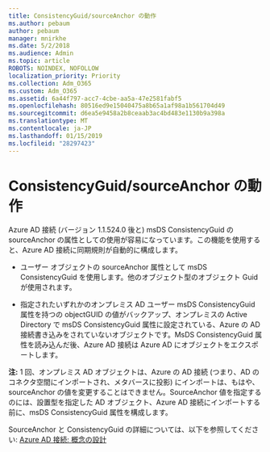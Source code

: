 ```yaml
---
title: ConsistencyGuid/sourceAnchor の動作
ms.author: pebaum
author: pebaum
manager: mnirkhe
ms.date: 5/2/2018
ms.audience: Admin
ms.topic: article
ROBOTS: NOINDEX, NOFOLLOW
localization_priority: Priority
ms.collection: Adm_O365
ms.custom: Adm_O365
ms.assetid: 6a44f797-acc7-4cbe-aa5a-47e2581fabf5
ms.openlocfilehash: 80516ed9e15040475a8b65a1af98a1b561704d49
ms.sourcegitcommit: d6ea5e9458a2b8ceaab3ac4bd483e1130b9a398a
ms.translationtype: MT
ms.contentlocale: ja-JP
ms.lasthandoff: 01/15/2019
ms.locfileid: "28297423"
---
```

# <a name="consistencyguid--sourceanchor-behavior"></a>ConsistencyGuid/sourceAnchor の動作

Azure AD 接続 (バージョン 1.1.524.0 後と) msDS ConsistencyGuid の sourceAnchor の属性としての使用が容易になっています。この機能を使用すると、Azure AD 接続に同期規則が自動的に構成します。
  
- ユーザー オブジェクトの sourceAnchor 属性として msDS ConsistencyGuid を使用します。他のオブジェクト型のオブジェクト Guid が使用されます。
    
- 指定されたいずれかのオンプレミス AD ユーザー msDS ConsistencyGuid 属性を持つの objectGUID の値がバックアップ、オンプレミスの Active Directory で msDS ConsistencyGuid 属性に設定されている、Azure の AD 接続書き込みをされていないオブジェクトです。MsDS ConsistencyGuid 属性を読み込んだ後、Azure AD 接続は Azure AD にオブジェクトをエクスポートします。
    
 **注:** 1 回、オンプレミス AD オブジェクトは、Azure の AD 接続 (つまり、AD のコネクタ空間にインポートされ、メタバースに投影) にインポートは、もはや、sourceAnchor の値を変更することはできません。SourceAnchor 値を指定するのには、設置型を指定した AD オブジェクト、Azure AD 接続にインポートする前に、msDS ConsistencyGuid 属性を構成します。 
  
SourceAnchor と ConsistencyGuid の詳細については、以下を参照してください: [Azure AD 接続: 概念の設計](https://docs.microsoft.com/en-us/azure/active-directory/connect/active-directory-aadconnect-design-concepts)
  


